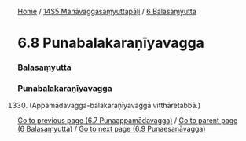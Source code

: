 
[Home](/) / [14S5 Mahāvaggasaṃyuttapāḷi](/tipitaka/14S5.md) / [6 Balasaṃyutta](/tipitaka/14S5/6.md)

# 6.8 Punabalakaraṇīyavagga

### Balasaṃyutta

### Punabalakaraṇīyavagga

1330. (Appamādavagga-balakaraṇīyavaggā vitthāretabbā.)

[Go to previous page (6.7 Punaappamādavagga)](/tipitaka/14S5/6/6.7.md) / [Go to parent page (6 Balasaṃyutta)](/tipitaka/14S5/6.md) / [Go to next page (6.9 Punaesanāvagga)](/tipitaka/14S5/6/6.9.md)


